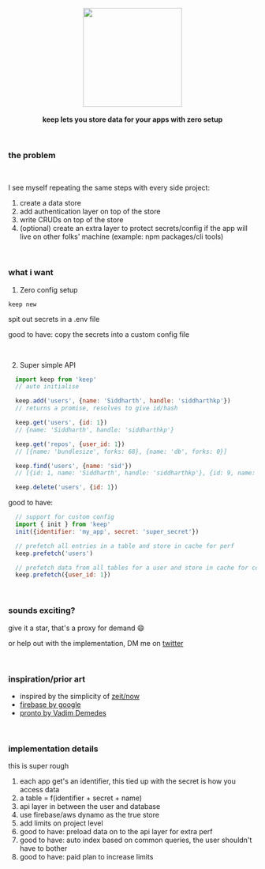 <p align="center">
  <img src="https://raw.githubusercontent.com/siddharthkp/keep/master/art/logo.png" height="200px"/>
  <br><br>
  <b>keep lets you store data for your apps with zero setup</b>
  <br>
</p>

&nbsp;

### the problem

&nbsp;

I see myself repeating the same steps with every side project:

1. create a data store
2. add authentication layer on top of the store
3. write CRUDs on top of the store
4. (optional) create an extra layer to protect secrets/config if the app will live on other folks' machine (example: npm packages/cli tools)

&nbsp;

### what i want

1) Zero config setup

```
keep new
```

spit out secrets in a .env file

good to have: copy the secrets into a custom config file

&nbsp;

2) Super simple API

```js
  import keep from 'keep'
  // auto initialise

  keep.add('users', {name: 'Siddharth', handle: 'siddharthkp'})
  // returns a promise, resolves to give id/hash

  keep.get('users', {id: 1})
  // {name: 'Siddharth', handle: 'siddharthkp'}

  keep.get('repos', {user_id: 1})
  // [{name: 'bundlesize', forks: 68}, {name: 'db', forks: 0}]

  keep.find('users', {name: 'sid'})
  // [{id: 1, name: 'Siddharth', handle: 'siddharthkp'}, {id: 9, name: 'Sid Vicious', handle: 'vicious'}]

  keep.delete('users', {id: 1})
```

good to have:

```js
  // support for custom config
  import { init } from 'keep'
  init({identifier: 'my_app', secret: 'super_secret'})

  // prefetch all entries in a table and store in cache for perf
  keep.prefetch('users')

  // prefetch data from all tables for a user and store in cache for convenience
  keep.prefetch({user_id: 1})
```

&nbsp;

### sounds exciting?

give it a star, that's a proxy for demand :smile:

or help out with the implementation, DM me on [twitter](https://twitter.com/siddharthkp)

&nbsp;

### inspiration/prior art

- inspired by the simplicity of [zeit/now](https://zeit.co/now)
- [firebase by google](https://firebase.google.com)
- [pronto by Vadim Demedes](https://github.com/vadimdemedes/pronto)

&nbsp;

### implementation details

this is super rough

1. each app get's an identifier, this tied up with the secret is how you access data
2. a table = f(identifier + secret + name)
3. api layer in between the user and database
4. use firebase/aws dynamo as the true store
5. add limits on project level
6. good to have: preload data on to the api layer for extra perf
7. good to have: auto index based on common queries, the user shouldn't have to bother
8. good to have: paid plan to increase limits
